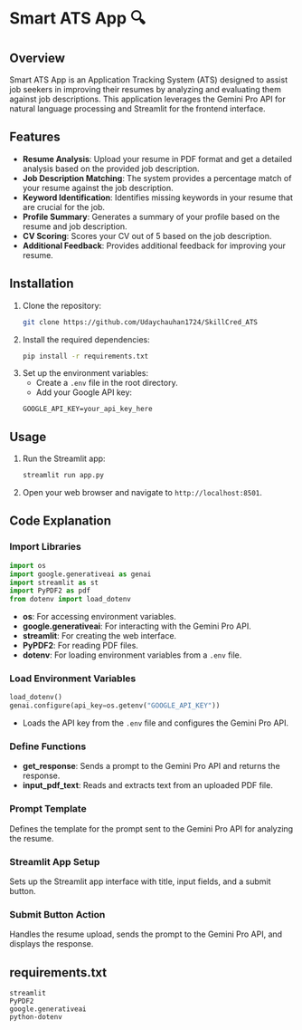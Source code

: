 # Smart ATS App 🔍

## Overview
Smart ATS App is an Application Tracking System (ATS) designed to assist job seekers in improving their resumes by analyzing and evaluating them against job descriptions. This application leverages the Gemini Pro API for natural language processing and Streamlit for the frontend interface.

## Features
- **Resume Analysis**: Upload your resume in PDF format and get a detailed analysis based on the provided job description.
- **Job Description Matching**: The system provides a percentage match of your resume against the job description.
- **Keyword Identification**: Identifies missing keywords in your resume that are crucial for the job.
- **Profile Summary**: Generates a summary of your profile based on the resume and job description.
- **CV Scoring**: Scores your CV out of 5 based on the job description.
- **Additional Feedback**: Provides additional feedback for improving your resume.

## Installation
1. Clone the repository:
    ```bash
    git clone https://github.com/Udaychauhan1724/SkillCred_ATS
    ```
2. Install the required dependencies:
    ```bash
    pip install -r requirements.txt
    ```
3. Set up the environment variables:
    - Create a `.env` file in the root directory.
    - Add your Google API key:
    ```plaintext
    GOOGLE_API_KEY=your_api_key_here
    ```

## Usage
1. Run the Streamlit app:
    ```bash
    streamlit run app.py
    ```
2. Open your web browser and navigate to `http://localhost:8501`.

## Code Explanation
### Import Libraries
```python
import os
import google.generativeai as genai
import streamlit as st
import PyPDF2 as pdf
from dotenv import load_dotenv
```
- **os**: For accessing environment variables.
- **google.generativeai**: For interacting with the Gemini Pro API.
- **streamlit**: For creating the web interface.
- **PyPDF2**: For reading PDF files.
- **dotenv**: For loading environment variables from a `.env` file.

### Load Environment Variables
```python
load_dotenv()
genai.configure(api_key=os.getenv("GOOGLE_API_KEY"))
```
- Loads the API key from the `.env` file and configures the Gemini Pro API.

### Define Functions
- **get_response**: Sends a prompt to the Gemini Pro API and returns the response.
- **input_pdf_text**: Reads and extracts text from an uploaded PDF file.

### Prompt Template
Defines the template for the prompt sent to the Gemini Pro API for analyzing the resume.

### Streamlit App Setup
Sets up the Streamlit app interface with title, input fields, and a submit button.

### Submit Button Action
Handles the resume upload, sends the prompt to the Gemini Pro API, and displays the response.

## requirements.txt
```
streamlit
PyPDF2
google.generativeai
python-dotenv
```